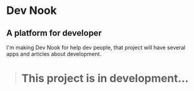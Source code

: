 # Dev Nook 

## A platform for developer 

I'm making Dev Nook for help dev people, that project will have several apps and articles about development.

> # This project is in development...